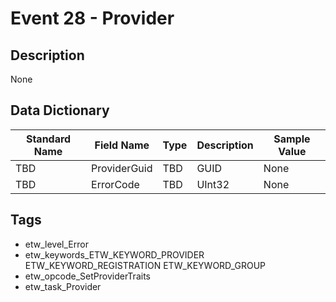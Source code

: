 # Event 28 - Provider

## Description
None

## Data Dictionary
|Standard Name|Field Name|Type|Description|Sample Value|
|---|---|---|---|---|
|TBD|ProviderGuid|TBD|GUID|None|None|
|TBD|ErrorCode|TBD|UInt32|None|None|

## Tags
* etw_level_Error
* etw_keywords_ETW_KEYWORD_PROVIDER ETW_KEYWORD_REGISTRATION ETW_KEYWORD_GROUP
* etw_opcode_SetProviderTraits
* etw_task_Provider